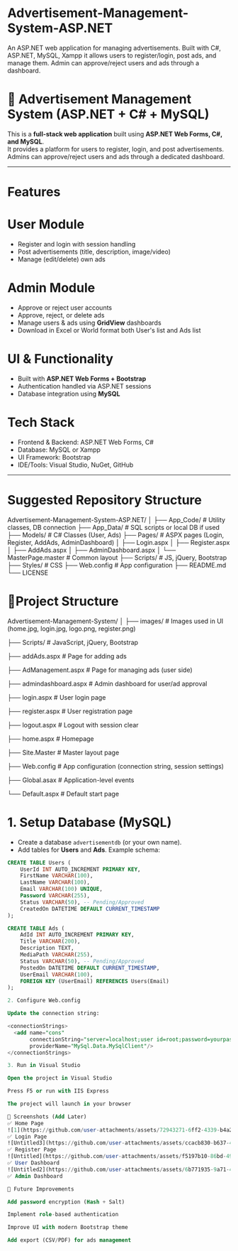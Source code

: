 # Advertisement-Management-System-ASP.NET
An ASP.NET web application for managing advertisements. Built with C#, ASP.NET, MySQL, Xampp it allows users to register/login, post ads, and manage them. Admin can approve/reject users and ads through a dashboard.

# 📢 Advertisement Management System (ASP.NET + C# + MySQL)

This is a **full-stack web application** built using **ASP.NET Web Forms, C#, and MySQL**.  
It provides a platform for users to register, login, and post advertisements.  
Admins can approve/reject users and ads through a dedicated dashboard.  

---

# Features  

# User Module  
- Register and login with session handling  
- Post advertisements (title, description, image/video)  
- Manage (edit/delete) own ads  

# Admin Module  
- Approve or reject user accounts  
- Approve, reject, or delete ads  
- Manage users & ads using **GridView** dashboards
- Download in Excel or World format both User's list and Ads list

# UI & Functionality  
- Built with **ASP.NET Web Forms + Bootstrap**  
- Authentication handled via ASP.NET sessions  
- Database integration using **MySQL**  

# Tech Stack  

- Frontend & Backend: ASP.NET Web Forms, C#  
- Database:  MySQL or Xampp  
- UI Framework:  Bootstrap  
- IDE/Tools: Visual Studio, NuGet, GitHub  

---
# Suggested Repository Structure
Advertisement-Management-System-ASP.NET/
│
├── App_Code/                  # Utility classes, DB connection
├── App_Data/                  # SQL scripts or local DB if used
├── Models/                    # C# Classes (User, Ads)
├── Pages/                     # ASPX pages (Login, Register, AddAds, AdminDashboard)
│   ├── Login.aspx
│   ├── Register.aspx
│   ├── AddAds.aspx
│   ├── AdminDashboard.aspx
│   └── MasterPage.master      # Common layout
├── Scripts/                   # JS, jQuery, Bootstrap
├── Styles/                    # CSS
├── Web.config                 # App configuration
├── README.md
└── LICENSE

# 📂Project Structure  
Advertisement-Management-System/
│
├── images/ # Images used in UI (home.jpg, login.jpg, logo.png, register.png)

├── Scripts/ # JavaScript, jQuery, Bootstrap

├── addAds.aspx # Page for adding ads

├── AdManagement.aspx # Page for managing ads (user side)

├── admindashboard.aspx # Admin dashboard for user/ad approval

├── login.aspx # User login page

├── register.aspx # User registration page

├── logout.aspx # Logout with session clear

├── home.aspx # Homepage

├── Site.Master # Master layout page

├── Web.config # App configuration (connection string, session settings)

├── Global.asax # Application-level events

└── Default.aspx # Default start page
# 1. Setup Database (MySQL)  
- Create a database `advertisementdb` (or your own name).  
- Add tables for **Users** and **Ads**. Example schema:  

```sql
CREATE TABLE Users (
    UserId INT AUTO_INCREMENT PRIMARY KEY,
    FirstName VARCHAR(100),
    LastName VARCHAR(100),
    Email VARCHAR(100) UNIQUE,
    Password VARCHAR(255),
    Status VARCHAR(50), -- Pending/Approved
    CreatedOn DATETIME DEFAULT CURRENT_TIMESTAMP
);

CREATE TABLE Ads (
    AdId INT AUTO_INCREMENT PRIMARY KEY,
    Title VARCHAR(200),
    Description TEXT,
    MediaPath VARCHAR(255),
    Status VARCHAR(50), -- Pending/Approved
    PostedOn DATETIME DEFAULT CURRENT_TIMESTAMP,
    UserEmail VARCHAR(100),
    FOREIGN KEY (UserEmail) REFERENCES Users(Email)
);

2. Configure Web.config

Update the connection string:

<connectionStrings>
  <add name="cons" 
       connectionString="server=localhost;user id=root;password=yourpassword;database=advertisementdb" 
       providerName="MySql.Data.MySqlClient"/>
</connectionStrings>

3. Run in Visual Studio

Open the project in Visual Studio

Press F5 or run with IIS Express

The project will launch in your browser

📸 Screenshots (Add Later)
✅ Home Page
![1](https://github.com/user-attachments/assets/72943271-6ff2-4339-b4a2-545e08d4c218)
✅ Login Page
![Untitled3](https://github.com/user-attachments/assets/ccacb830-b637-4b8a-8fe6-a5776cae427a)
✅ Register Page
![Untitled](https://github.com/user-attachments/assets/f5197b10-86bd-498f-8d0f-3a3914beae8e)
✅ User Dashboard
![Untitled2](https://github.com/user-attachments/assets/6b771935-9a71-4fbd-945b-edab3c6ebe56)
✅ Admin Dashboard

📌 Future Improvements

Add password encryption (Hash + Salt)

Implement role-based authentication

Improve UI with modern Bootstrap theme

Add export (CSV/PDF) for ads management 

